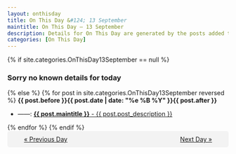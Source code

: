 ```yaml
---
layout: onthisday
title: On This Day &#124; 13 September
maintitle: On This Day — 13 September
description: Details for On This Day are generated by the posts added to the website so the content is subject to changes/updates over time.
categories: [On This Day]
---
```


{% if site.categories.OnThisDay13September == null %}
<h3>Sorry no known details for today</h3>
{% else %}
{% for post in site.categories.OnThisDay13September reversed %}
<strong>{{ post.before }}{{ post.date | date: "%e %B %Y" }}{{ post.after }}</strong>
<ul>
<li> ——: <a class="{{ post.class }}" href="{{ post.url }}"><strong>{{ post.maintitle }}</strong> - {{ post.post_description }}</a></li>
</ul>
{% endfor %}
{% endif %}
<br />
<div style="background-color: #f3f3f3; padding: 10px; border-radius: 5px; text-align: center; display: flex; justify-content: space-evenly;">
<a href="/onthisday/09/09-12">« Previous Day</a>
<span style="visibility:hidden;">[ Visit Leap Year February 29 ]</span>
<a href="/onthisday/09/09-14">Next Day »</a>
</div>
